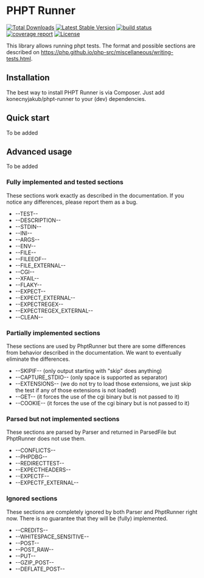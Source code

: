 PHPT Runner
================

[![Total Downloads](https://poser.pugx.org/konecnyjakub/phpt-runner/downloads)](https://packagist.org/packages/konecnyjakub/phpt-runner) [![Latest Stable Version](https://poser.pugx.org/konecnyjakub/phpt-runner/v/stable)](https://gitlab.com/konecnyjakub/phpt-runner/-/releases) [![build status](https://gitlab.com/konecnyjakub/phpt-runner/badges/master/pipeline.svg?ignore_skipped=true)](https://gitlab.com/konecnyjakub/phpt-runner/-/commits/master) [![coverage report](https://gitlab.com/konecnyjakub/phpt-runner/badges/master/coverage.svg)](https://gitlab.com/konecnyjakub/phpt-runner/-/commits/master) [![License](https://poser.pugx.org/konecnyjakub/phpt-runner/license)](https://gitlab.com/konecnyjakub/phpt-runner/-/blob/master/LICENSE.md)

This library allows running phpt tests. The format and possible sections are described on https://php.github.io/php-src/miscellaneous/writing-tests.html.

Installation
------------

The best way to install PHPT Runner is via Composer. Just add konecnyjakub/phpt-runner to your (dev) dependencies.

Quick start
-----------

To be added

Advanced usage
--------------

To be added

### Fully implemented and tested sections

These sections work exactly as described in the documentation. If you notice any differences, please report them as a bug.

* --TEST--
* --DESCRIPTION--
* --STDIN--
* --INI--
* --ARGS--
* --ENV--
* --FILE--
* --FILEEOF--
* --FILE_EXTERNAL--
* --CGI--
* --XFAIL--
* --FLAKY--
* --EXPECT--
* --EXPECT_EXTERNAL--
* --EXPECTREGEX--
* --EXPECTREGEX_EXTERNAL--
* --CLEAN--

### Partially implemented sections

These sections are used by PhptRunner but there are some differences from behavior described in the documentation. We want to eventually eliminate the differences.

* --SKIPIF-- (only output starting with "skip" does anything)
* --CAPTURE_STDIO-- (only space is supported as separator)
* --EXTENSIONS-- (we do not try to load those extensions, we just skip the test if any of those extensions is not loaded)
* --GET-- (it forces the use of the cgi binary but is not passed to it)
* --COOKIE-- (it forces the use of the cgi binary but is not passed to it)

### Parsed but not implemented sections

These sections are parsed by Parser and returned in ParsedFile but PhptRunner does not use them.

* --CONFLICTS--
* --PHPDBG--
* --REDIRECTTEST--
* --EXPECTHEADERS--
* --EXPECTF--
* --EXPECTF_EXTERNAL--

### Ignored sections

These sections are completely ignored by both Parser and PhptRunner right now. There is no guarantee that they will be (fully) implemented.

* --CREDITS--
* --WHITESPACE_SENSITIVE--
* --POST--
* --POST_RAW--
* --PUT--
* --GZIP_POST--
* --DEFLATE_POST--
